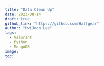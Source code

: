 ```yaml
---
title: "Data Clean Up"
date: 2023-08-14
draft: true
github_link: "https://github.com/Halfgear"
author: "HwiJoon Lee"
tags:
  - Valorant
  - Python
  - MongoDB
image: 
toc:
---
```


